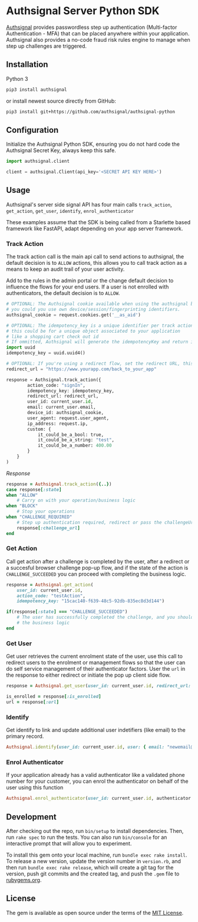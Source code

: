 # Authsignal Server Python SDK

[Authsignal](https://www.authsignal.com/?utm_source=github&utm_medium=python_sdk) provides passwordless step up authentication (Multi-factor Authentication - MFA) that can be placed anywhere within your application. Authsignal also provides a no-code fraud risk rules engine to manage when step up challenges are triggered.

## Installation

Python 3

```bash
pip3 install authsignal
```

or install newest source directly from GitHub:

```bash
pip3 install git+https://github.com/authsignal/authsignal-python
```

## Configuration
Initialize the Authsignal Python SDK, ensuring you do not hard code the Authsignal Secret Key, always keep this safe.

```python
import authsignal.client

client = authsignal.Client(api_key='<SECRET API KEY HERE>')
```

## Usage

Authsignal's server side signal API has four main calls `track_action`, `get_action`, `get_user`, `identify`, `enrol_authenticator`

These examples assume that the SDK is being called from a Starlette based framework like FastAPI, adapt depending on your app server framework.

### Track Action
The track action call is the main api call to send actions to authsignal, the default decision is to `ALLOW` actions, this allows you to call track action as a means to keep an audit trail of your user activity.

Add to the rules in the admin portal or the change default decision to influence the flows for your end users. If a user is not enrolled with authenticators, the default decision is to `ALLOW`.

```python
# OPTIONAL: The Authsignal cookie available when using the authsignal browser Javascript SDK
# you could you use own device/session/fingerprinting identifiers.
authsignal_cookie = request.cookies.get('__as_aid')

# OPTIONAL: The idempotency_key is a unique identifier per track action
# this could be for a unique object associated to your application
# like a shopping cart check out id
# If ommitted, Authsignal will generate the idempotencyKey and return in the response
import uuid
idempotency_key = uuid.uuid4()

# OPTIONAL: If you're using a redirect flow, set the redirect URL, this is the url authsignal will redirect to after a Challenge is completed.
redirect_url = "https://www.yourapp.com/back_to_your_app"

response = Authsignal.track_action({
        action_code: "signIn",
        idempotency_key: idempotency_key,
        redirect_url: redirect_url,
        user_id: current_user.id,
        email: current_user.email,
        device_id: authsignal_cookie,
        user_agent: request.user_agent,
        ip_address: request.ip,
        custom: {
            it_could_be_a_bool: true,
            it_could_be_a_string: "test",
            it_could_be_a_number: 400.00
        }
    }
)
```
*Response*
```ruby
response = Authsignal.track_action({..})
case response[:state]
when "ALLOW"
    # Carry on with your operation/business logic
when "BLOCK"
    # Stop your operations
when "CHALLENGE_REQUIRED"
    # Step up authentication required, redirect or pass the challengeUrl to the front end
    response[:challenge_url]
end
```

### Get Action
Call get action after a challenge is completed by the user, after a redirect or a succesful browser challenge pop-up flow, and if the state of the action is `CHALLENGE_SUCCEEDED` you can proceed with completing the business logic.

```ruby
response = Authsignal.get_action(
    user_id: current_user.id,
    action_code: "testAction",
    idempotency_key: "15cac140-f639-48c5-92db-835ec8d3d144")

if(response[:state] === "CHALLENGE_SUCCEEDED")
    # The user has successfully completed the challenge, and you should proceed with
    # the business logic
end
```

### Get User
Get user retrieves the current enrolment state of the user, use this call to redirect users to the enrolment or management flows so that the user can do self service management of their authenticator factors. User the `url` in the response to either redirect or initiate the pop up client side flow.

```ruby
response = Authsignal.get_user(user_id: current_user.id, redirect_url: "http://www.yourapp.com/path-back")

is_enrolled = response[:is_enrolled]
url = response[:url]
```

### Identify
Get identify to link and update additional user indetifiers (like email) to the primary record.

```ruby
Authsignal.identify(user_id: current_user.id, user: { email: "newemail@email.com" })
```

### Enrol Authenticator
If your application already has a valid authenticator like a validated phone number for your customer, you can enrol the authenticator on behalf of the user using this function

```ruby
Authsignal.enrol_authenticator(user_id: current_user.id, authenticator:{ oob_channel: "SMS", phone_number: "+64270000000" })
```

## Development

After checking out the repo, run `bin/setup` to install dependencies. Then, run `rake spec` to run the tests. You can also run `bin/console` for an interactive prompt that will allow you to experiment.

To install this gem onto your local machine, run `bundle exec rake install`. To release a new version, update the version number in `version.rb`, and then run `bundle exec rake release`, which will create a git tag for the version, push git commits and the created tag, and push the `.gem` file to [rubygems.org](https://rubygems.org).

## License

The gem is available as open source under the terms of the [MIT License](https://opensource.org/licenses/MIT).
